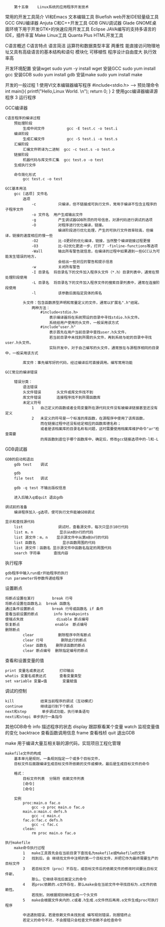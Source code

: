 		第十五章	Linux系统的应用程序开发技术

常用的开发工具简介
	VI和Emacs		文本编辑工具
	Bluefish		web开发IDE轻量级工具
	GCC				GNU编译器
	Anjuta			C和C++开发工具
	GDB				GNU调试器
	Glade			GNOME桌面环境下用于开发GTK+的快速应用开发工具
	Eclipse			JAVA编写的支持多语言的IDE，插件丰富
	Make			Linux工具
	Quanta Plus		HTML开发工具

C语言概述
	C语言特点
		语言简洁
		运算符和数据类型丰富
		两重性
			能直接访问物理地址又具有高级语言的基本结构和语句
		模块化
		可移植性
		程序设计自由度大
		执行效率高

开发环境配置
	安装wget
		sudo yum -y install wget
	安装GCC
		sudo yum install gcc
	安装GDB
		sudo yum install gdb
	安装make
		sudo yum install make

开发的一般过程
	1	使用VI文本编辑器编写程序
		#include<stdio.h>						-->	预处理命令
		int main(){
			printf("Hello,Linux World. \n");
			return 0;
		}
	2	使用gcc编译器编译源程序
	3	运行程序

GCC编译器
	
	C语言程序的编译过程
		预处理阶段
			生成中间文件			gcc -E test.c -o test.i
		编译阶段
			生成汇编文件			gcc -S test.i -o test.s
		汇编阶段
			汇编文件转译为二进制	gcc -c test.s -o test.o
		链接阶段
			机器代码与库文件汇集	gcc test.o -o test
		生成执行文件
			
		命令简化形式
			gcc test.c -o test
	
	GCC基本用法
		gcc [选项] 文件名
			选项
				-c			只编译，但不链接成可执行文件，常用于编译不包含主程序的子程序文件
				-o 文件名	用户生成输出文件
				-g			产生调试器GDB所须的符号信息，对源代码进行调试的选项
				-O			对程序进行优化编译，链接。	
							编译阶段进行优化处理，产生的可执行文件效率较高，但编译，链接的速度相应的慢一些
				-O2			比-O更好的优化编译，链接，当然整个编译链接过程更慢
				-O3			比-O2优化更进一步，打开了 -finline-functions等选项
				-Wall		输出所有警告就信息，在编译的过程中如果遇到一些GCC认为可能发生错误的地方，
							会给出一些对应的警告和提示信息
				-w			关闭所有警告
				-I 目录名	将目录名下的文件加入程序头文件（*.h）目录列表中，通常在预处理阶段使用
				-L 目录名	将目录名下的文件加入程序文件的搜索目录列表中，通常在连接阶段使用
				-l 			该参数后面指定具体的库名
				
			头文件：包含函数原型声明和常量定义的文件，通常以扩展名".h"结尾。
				两种方法：
					#include<stdio.h>
						表示编译器将在系统预设的目录中寻找stdio.h头文件。
						系统给用户使用的头文件，一般采用该方式
					#include"user.h"
						表示首先在用户当前目录中查找user.h头文件，
						若当前目录中未找到所需的头文件，再到系统与蛇的目录中寻找user.h头文件。
						实际开发中，对于自己编写的头文件，通常放在与源程序相同的目录中，一般采用该方式
			
			库文件：事先编写好的代码，经过编译后可直接调用。编写常用功能
			
	GCC常见的编译错误
		
		错误分类：
			语法错误
			头文件错误		头文件或库文件找不到
			库文件错误		连接程序找不到所需函数库
			未定义符号
				1	自己定义的函数或者全局变量所在源代码文件没有被编译链接甚至还没有定义
				2	未定义的符号是一个标准的库函数，在源程序中使用了该库函数，
					而在链接过程中还没有给定相应的函数库德名称；
					或者是该档案库的目录名称有问题，这时需要使用档案库维护命令"ar"检查需要
					的库函数到底位于哪个函数库中，确定后，修改gcc链接选项中的-l和-L

GDB调试器

	GDB的启动和退出
		gdb test	调试
		
		gdb
		file test	调试
		
		gdb -q test	不输出版权信息
		
		进入后输入q或quit	退出gdb
		
	调试前的准备
		编译程序加入-g选项，使可执行文件能被GDB调试
		
	显示和查找源代码
		list				调试时，查看源文件，每次只显示10行代码
		list m，n			显示从m到n行的代码
		list 源文件：m，n	显示源文件中从第m到n行的代码
		list 函数名			显示函数周围的代码
		list 源文件：函数名 显示源文件中函数名指定的周围代码
		search 字符串		查找内容
		
执行程序

	gdb程序中输入run或r开始程序的执行
	run parameter将参数传递给程序

设置断点
	
	将断点设置在某行		break 行号
	将断点设置在函数名上	break 函数名
	通过条件设置断点		break 行号或函数名 if 条件
	查看当前设置的断点		info breakpoints
	使端点失效				disable 断点编号
	恢复断点				enable	断点编号
	删除断点
			clear			删除程序中所有断点
			clear 行号		删除此行的断点
			clear 函数名    删除该函数的断点
			clear 断点编号  删除指定编号的断点

查看和设置变量的值

	print 变量名或表达式		打印输出
	whatis 变量名或表达式		查看变量类型
	set variable 变量=值		变量赋值
	
调试的控制

	kill			结束当前程序的调试（互动模式）
	continue		继续运行到下个断点
	next和step		单步调试功能，执行单条语句
	nexti和stepi	单步执行一条指令
	
其他GDB命令
	info			描述程序的状态
	display			跟踪察看某个变量
	watch			监视变量值的变化
	backtrace		查看函数调用信息
	frame			查看栈桢
	quit			退出GDB
	
make
	用于编译大量互相关联的源代码，实现项目工程化管理
	
	makefile文件的构成
		基本单元是规则，一条规则指定一个或多个目标文件，
		目标文件后面跟编译生成目标文件所依赖的文件或模块，最后是生成目标文件的命令
	
		格式：
			目标文件列表	分隔符	依赖文件列表
			[命令]
			[命令]
			
		实例
			proc:main.o fac.o
				gcc -o proc main.o fac.o
			main.o:main.c defs.h
				gcc -c main.c
			fac.o:fac.c defs.h
				gcc -c fac.c
			clean:
				rm proc main.o fac.o
	
	执行makefile
		make命令执行过程
			1	make工具首先会在当前目录下查找名为makefile或Makefile的文件
			2	找到后，会 继续找文件中注明的第一个目标文件，并把它作为最终需要生产的目标文件
			3	若目标文件（proc）不存在，或目标文件后的依赖文件的修改时间要比目标文件新，
				那么，它继续寻找后面定义的命令
			4	若proc依赖的.o文件存在，那么make会在当前文件中寻找目标为.o文件的依赖性。
				若找到，则根据规则继续生成一个头文件
			5	make会根据文件夹内的.c或者.h生成.o文件然后再用.o文件生成proc可执行程序
			
			中途遇到错误，若是依赖文件未找到或 编写规则错误，则报错终止
			若定义的命令不对，不会报错只会检查文件依赖不会检查命令
			
			
						